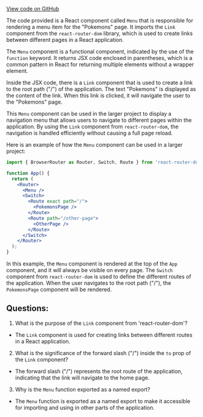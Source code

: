 [View code on GitHub](https://github.com/igorkamyshev/farfetched/apps/showcase/react-real-world-pokemons/src/features/layout/menu.tsx)

The code provided is a React component called `Menu` that is responsible for rendering a menu item for the "Pokemons" page. It imports the `Link` component from the `react-router-dom` library, which is used to create links between different pages in a React application.

The `Menu` component is a functional component, indicated by the use of the `function` keyword. It returns JSX code enclosed in parentheses, which is a common pattern in React for returning multiple elements without a wrapper element.

Inside the JSX code, there is a `Link` component that is used to create a link to the root path ("/") of the application. The text "Pokemons" is displayed as the content of the link. When this link is clicked, it will navigate the user to the "Pokemons" page.

This `Menu` component can be used in the larger project to display a navigation menu that allows users to navigate to different pages within the application. By using the `Link` component from `react-router-dom`, the navigation is handled efficiently without causing a full page reload.

Here is an example of how the `Menu` component can be used in a larger project:

```jsx
import { BrowserRouter as Router, Switch, Route } from 'react-router-dom';

function App() {
  return (
    <Router>
      <Menu />
      <Switch>
        <Route exact path="/">
          <PokemonsPage />
        </Route>
        <Route path="/other-page">
          <OtherPage />
        </Route>
      </Switch>
    </Router>
  );
}
```

In this example, the `Menu` component is rendered at the top of the `App` component, and it will always be visible on every page. The `Switch` component from `react-router-dom` is used to define the different routes of the application. When the user navigates to the root path ("/"), the `PokemonsPage` component will be rendered.
## Questions: 
 1. What is the purpose of the `Link` component from 'react-router-dom'?
- The `Link` component is used for creating links between different routes in a React application.

2. What is the significance of the forward slash ("/") inside the `to` prop of the `Link` component?
- The forward slash ("/") represents the root route of the application, indicating that the link will navigate to the home page.

3. Why is the `Menu` function exported as a named export?
- The `Menu` function is exported as a named export to make it accessible for importing and using in other parts of the application.